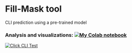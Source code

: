 # Fill-Mask tool
CLI prediction using a pre-trained model



### Analysis and visualizations: [![My Colab notebook](https://colab.research.google.com/assets/colab-badge.svg)](https://colab.research.google.com/drive/1ULKTct4MSR4YT-V9KVnnGR10cbwAPzn3?usp=sharing) 

[![Click CLI Test](https://github.com/bkenan/CLI-prediction/actions/workflows/main.yml/badge.svg)](https://github.com/bkenan/CLI-prediction/actions/workflows/main.yml)
